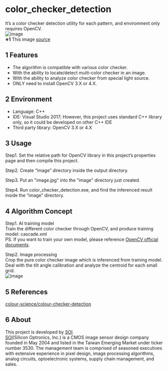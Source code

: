 # color_checker_detection
It’s a color checker detection utility for each pattern, and environment only requires OpenCV.  
![image](https://github.com/silicon-optronics-inc/color_checker_detection/blob/master/doc/demo.gif)  
**※1** This image [source](https://imgur.com/VUiuRTq)


## 1 Features
* The algorithm is compatible with various color checker.
* With the ability to locate/detect multi-color checker in an image.
* With the ability to analyze color checker from special light source.
* ONLY need to install OpenCV 3.X or 4.X.


## 2 Environment
* Language: C++
* IDE: Visual Studio 2017; However, this project uses standard C++ library only, so it could be developed on other C++ IDE
* Third party library: OpenCV 3.X or 4.X


## 3 Usage
Step1. Set the relative path for OpenCV library in this project’s properties page and then compile this project.

Step2. Create “image” directory inside the output directory.

Step3. Put an "image.jpg" into the “image” directory just created.

Step4. Run color_checker_detection.exe, and find the inferenced result inside the “image” directory.


## 4 Algorithm Concept
Step1. AI training model  
Train the different color checker through OpenCV, and produce training model: cascade.xml  
PS. If you want to train your own model, please reference [OpenCV official documents](https://docs.opencv.org/master/dc/d88/tutorial_traincascade.html).

Step2. Image processing  
Crop the pure color checker image which is inferenced from training model. Deal with the tilt angle calibration and analyze the centroid for each small grid.  
![image](https://github.com/silicon-optronics-inc/color_checker_detection/blob/master/doc/process.gif)


## 5 References
[colour-science/colour-checker-detection](https://github.com/colour-science/colour-checker-detection#installation)


## 6 About
This project is developed by [SOI](http://www.soinc.com.tw/en/).  
[SOI](http://www.soinc.com.tw/en/)(Silicon Optronics, Inc.) is a CMOS image sensor design company founded in May 2004 and listed in the Taiwan Emerging Market under ticker number 3530. The management team is comprised of seasoned executives with extensive experience in pixel design, image processing algorithms, analog circuits, optoelectronic systems, supply chain management, and sales.
